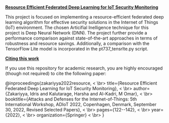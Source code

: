 <ins>**Resource Efficient Federated Deep Learning for IoT Security Monitoring**</ins>

This project is focused on implementing a resource-efficient federated deep learning algorithm for effective security solutions in the Internet of Things (IoT) environment. The chosen Articifial Inelligence technique for this project is Deep Neural Network (DNN). The project further provide a performance comparison against state-of-the-art approaches in terms of robustness and resource savings. Additionally, a comparison with the TensorFlow Lite model is incorporated in the pt737_tensrlte.py script.

<ins>**Citing this work**</ins>

If you use this repository for academic research, you are highly encouraged (though not required) to cite the following paper:

@inproceedings{zakariyya2022resource, < \br>
  title={Resource Efficient Federated Deep Learning for IoT Security Monitoring}, < \br>
  author={Zakariyya, Idris and Kalutarage, Harsha and Al-Kadri, M Omar}, < \br>
  booktitle={Attacks and Defenses for the Internet-of-Things: 5th International Workshop, ADIoT 2022, Copenhagen, Denmark, September 30, 2022, Revised Selected Papers}, < \br>
  pages={122--142}, < \br>
  year={2022}, < \br>
  organization={Springer} < \br>
}




